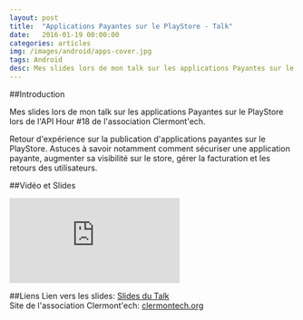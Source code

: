 ```yaml
---
layout: post
title:  "Applications Payantes sur le PlayStore - Talk"
date:   2016-01-19 00:00:00
categories: articles
img: /images/android/apps-cover.jpg
tags: Android
desc: Mes slides lors de mon talk sur les applications Payantes sur le PlayStore lors de l'API Hour #18 de l'association Clermont'ech.
---
```

##Introduction

Mes slides lors de mon talk sur les applications Payantes sur le PlayStore lors de l'API Hour #18 de l'association Clermont'ech.<br/>

Retour d'expérience sur la publication d'applications payantes sur le PlayStore. Astuces à savoir notamment comment sécuriser une application payante, augmenter sa visibilité sur le store, gérer la facturation et les retours des utilisateurs.

##Vidéo et Slides

<iframe class="video" src="https://www.youtube.com/embed/g5k2Rf952Yc" frameborder="0" allowfullscreen></iframe>

##Liens
Lien vers les slides: [Slides du Talk](http://julien-millau.fr/Clermontech-talk-playstore/)<br/>
Site de l'association Clermont'ech:  [clermontech.org](http://clermontech.org/)
